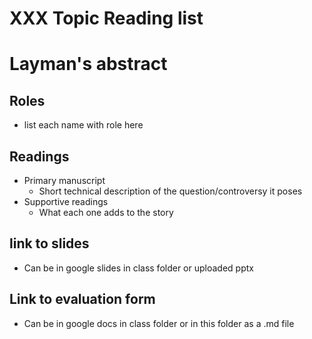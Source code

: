 # XXX Topic Reading list 

# Layman's abstract

## Roles
 -  list each name with role here
 
## Readings
- Primary manuscript
  - Short technical description of the question/controversy it poses
- Supportive readings
  - What each one adds to the story

## link to slides
- Can be in google slides in class folder or uploaded pptx

## Link to evaluation form 
- Can be in google docs in class folder or in this folder as a .md file

